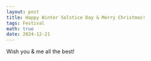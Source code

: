 ```yaml
---
layout: post
title: Happy Winter Solstice Day & Merry Christmas!
tags: Festival
math: true
date: 2024-12-21
---
```


Wish you & me all the best!
